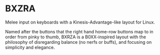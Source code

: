 # BXZRA

Melee input on keyboards with a Kinesis-Advantage-like layout for Linux.

Named after the buttons that the right hand home-row buttons map to in
order from pinky to thumb, BXRZA is a B0XX-inspired layout with the
philosophy of disregarding balance (no nerfs or buffs), and focusing on
simplicity and elegance.

